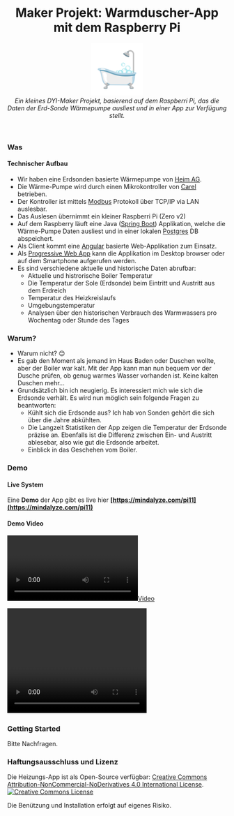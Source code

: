 
<h1 align="center">Maker Projekt: Warmduscher-App mit dem Raspberry Pi</h1>

<p align="center">
  <img src="thserver/docs/github/media/app-icon-1024x1024.png" alt="angular-logo" width="120px" height="120px"/>
  <br>
  <i>Ein kleines DYI-Maker Projekt, basierend auf dem Raspberri Pi, das die Daten der Erd-Sonde Wärmepumpe ausliest und in einer App zur Verfügung stellt. </i> <p align="center">
  <br>
</p>

### Was 
#### Technischer Aufbau
- Wir haben eine Erdsonden basierte Wärmepumpe von [Heim AG](https://www.heim-ag.ch/).
- Die Wärme-Pumpe wird durch einen Mikrokontroller von [Carel](https://www.carel.com/programmable-controls) betrieben. 
- Der Kontroller ist mittels [Modbus](https://en.wikipedia.org/wiki/Modbus) Protokoll über TCP/IP via LAN auslesbar.
- Das Auslesen übernimmt ein kleiner Raspberri Pi (Zero v2)
- Auf dem Raspberry läuft eine Java ([Spring Boot](https://spring.io/projects/spring-boot)) Applikation, welche die Wärme-Pumpe Daten ausliest und in einer lokalen [Postgres](https://www.postgresql.org/) DB abspeichert.
- Als Client kommt eine [Angular](https://angular.io/) basierte Web-Applikation zum Einsatz. 
- Als [Progressive Web App](https://en.wikipedia.org/wiki/Progressive_web_application) kann die Applikation im Desktop browser oder auf dem Smartphone aufgerufen werden. 
- Es sind verschiedene aktuelle und historische Daten abrufbar:
  - Aktuelle und histrorische Boiler Temperatur
  - Die Temperatur der Sole (Erdsonde) beim Eintritt und Austritt aus dem Erdreich
  - Temperatur des Heizkreislaufs
  - Umgebungstemperatur
  - Analysen über den historischen Verbrauch des Warmwassers pro Wochentag oder Stunde des Tages

### Warum?

- Warum nicht? :blush:
- Es gab den Moment als jemand im Haus Baden oder Duschen wollte, aber der Boiler war kalt. Mit der App kann man nun bequem vor der Dusche prüfen, ob genug warmes Wasser vorhanden ist. Keine kalten Duschen mehr...
- Grundsätzlich bin ich neugierig. Es interessiert mich wie sich die Erdsonde verhält. Es wird nun möglich sein folgende Fragen zu beantworten:
  - Kühlt sich die Erdsonde aus? Ich hab von Sonden gehört die sich über die Jahre abkühlten. 
  - Die Langzeit Statistiken der App zeigen die Temperatur der Erdsonde präzise an. Ebenfalls ist die Differenz zwischen Ein- und Austritt ablesebar, also wie gut die Erdsonde arbeitet.
  - Einblick in das Geschehen vom Boiler. 

### Demo

#### Live System
Eine <b>Demo</b> der App gibt es live hier <b> [https://mindalyze.com/pi11](https://mindalyze.com/pi11) </b> 

#### Demo Video
[![Video](thserver/docs/github/media/demo_web_client_1.mp4)](thserver/docs/github/media/demo_web_client_1.mp4) 

<video width="320" height="240" controls>
  <source src="./thserver/docs/github/media/demo_web_client_1.mp4" type="video/mp4">
  Your browser does not support the video tag.
</video>

### Getting Started
  Bitte Nachfragen.  

### Haftungsausschluss und Lizenz
Die Heizungs-App ist als Open-Source verfügbar: <a rel="license" href="http://creativecommons.org/licenses/by-nc-nd/4.0/">Creative Commons Attribution-NonCommercial-NoDerivatives 4.0 International License</a>.<br>
<a rel="license" href="http://creativecommons.org/licenses/by-nc-nd/4.0/">
    <img alt="Creative Commons License" style="border-width:0" src="https://i.creativecommons.org/l/by-nc-nd/4.0/88x31.png" />
</a>

Die Benützung und Installation erfolgt auf eigenes Risiko.